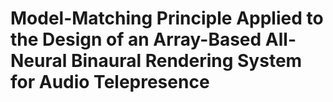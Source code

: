 # Model-Matching Principle Applied to the Design of an Array-Based All-Neural Binaural Rendering System for Audio Telepresence
